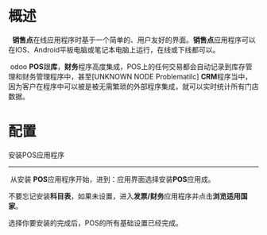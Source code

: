 # 概述

&nbsp; **销售点**在线应用程序时基于一个简单的、用户友好的界面。**销售点**应用程序可以在IOS、Android平板电脑或笔记本电脑上运行，在线或下线都可以。

&nbsp;odoo **POS**跟**库**，**财务**程序高度集成，POS上的任何交易都会自动记录到库存管理和财务管理程序中，甚至[UNKNOWN NODE Problematilc] **CRM**程序当中，因为客户在程序中可以被是被无需繁琐的外部程序集成，就可以实时统计所有门店数据。

# 配置

安装POS应用程序

---

&nbsp;从安装 **POS**应用程序开始，进到：应用界面选择安装**POS**应用成。

不要忘记安装**科目表**，如果未设置，进入**发票/财务**应用程序并点击**浏览适用国家**。

选择你要安装的完成后，POS的所有基础设置已经完成。
